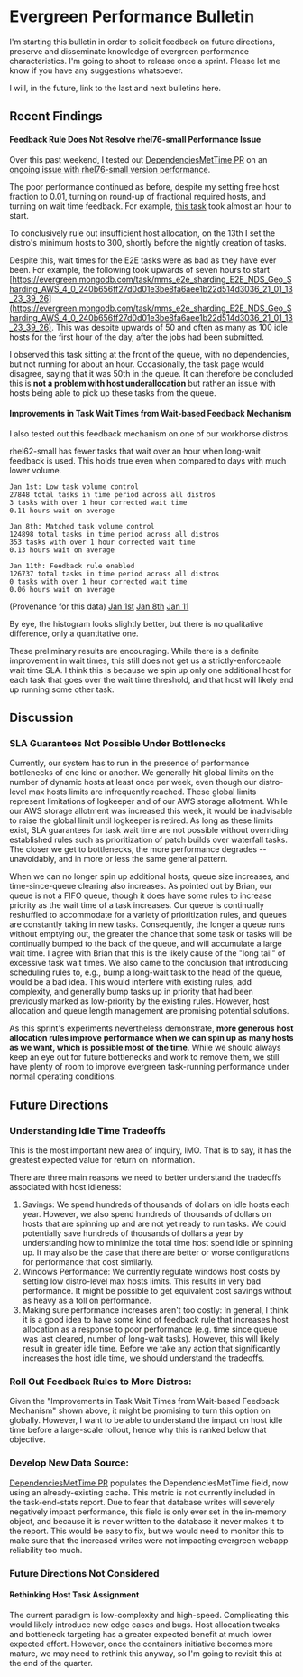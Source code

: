 # Evergreen Performance Bulletin

I'm starting this bulletin in order to solicit feedback on future directions, preserve and disseminate knowledge of evergreen performance characteristics. I'm going to shoot to release once a sprint. Please let me know if you have any suggestions whatsoever.

I will, in the future, link to the last and next bulletins here.

## Recent Findings

#### Feedback Rule Does Not Resolve rhel76-small Performance Issue

Over this past weekend, I tested out [DependenciesMetTime PR](https://github.com/evergreen-ci/evergreen/pull/4287) on an [ongoing issue with rhel76-small version performance](https://jira.mongodb.org/browse/EVG-13502). 

The poor performance continued as before, despite my setting free host fraction to 0.01, turning on round-up of fractional required hosts, and turning on wait time feedback.
For example, [this task](https://evergreen.mongodb.com/task/mms_e2e_sharding_E2E_NDS_Geo_Sharding_AWS_4_0_16551033f912f0d5fb3d2790abc2645f51cfe727_21_01_10_19_54_07) took almost an hour to start.

To conclusively rule out insufficient host allocation, on the 13th I set the distro's minimum hosts to 300, shortly before the nightly creation of tasks.

Despite this, wait times for the E2E tasks were as bad as they have ever been.
For example, the following took upwards of seven hours to start [https://evergreen.mongodb.com/task/mms_e2e_sharding_E2E_NDS_Geo_Sharding_AWS_4_0_240b656ff27d0d01e3be8fa6aee1b22d514d3036_21_01_13_23_39_26](https://evergreen.mongodb.com/task/mms_e2e_sharding_E2E_NDS_Geo_Sharding_AWS_4_0_240b656ff27d0d01e3be8fa6aee1b22d514d3036_21_01_13_23_39_26).
This was despite upwards of 50 and often as many as 100 idle hosts for the first hour of the day, after the jobs had been submitted.

I observed this task sitting at the front of the queue, with no dependencies, but not running for about an hour. Occasionally, the task page would disagree, saying that it was 50th in the queue.
It can therefore be concluded this is **not a problem with host underallocation** but rather an issue with hosts being able to pick up these tasks from the queue.

#### Improvements in Task Wait Times from Wait-based Feedback Mechanism

I also tested out this feedback mechanism on one of our workhorse distros.

rhel62-small has fewer tasks that wait over an hour when long-wait feedback is used.
This holds true even when compared to days with much lower volume.

```
Jan 1st: Low task volume control
27848 total tasks in time period across all distros
3 tasks with over 1 hour corrected wait time
0.11 hours wait on average

Jan 8th: Matched task volume control
124898 total tasks in time period across all distros
353 tasks with over 1 hour corrected wait time
0.13 hours wait on average

Jan 11th: Feedback rule enabled
126737 total tasks in time period across all distros
0 tasks with over 1 hour corrected wait time
0.06 hours wait on average
```
(Provenance for this data)
[Jan 1st](https://github.com/hhoke/evergreen_task_analysis/tree/04446c2f68a1f34e4959c30b0e8ff0343a7c9506)
[Jan 8th](https://github.com/hhoke/evergreen_task_analysis/tree/61480d95834614d7ec0df01c3b31f8e5a0997f42)
[Jan 11](https://github.com/hhoke/evergreen_task_analysis/tree/56daf1b403228bf622f437f3adf918533d292234)

By eye, the histogram looks slightly better, but there is no qualitative difference, only a quantitative one.

These preliminary results are encouraging.
While there is a definite improvement in wait times, this still does not get us a strictly-enforceable wait time SLA.
I think this is because we spin up only one additional host for each task that goes over the wait time threshold, and that host will likely end up running some other task.

## Discussion

### SLA Guarantees Not Possible Under Bottlenecks

Currently, our system has to run in the presence of performance bottlenecks of one kind or another.
We generally hit global limits on the number of dynamic hosts at least once per week, even though our distro-level max hosts limits are infrequently reached.
These global limits represent limitations of logkeeper and of our AWS storage allotment.
While our AWS storage allotment was increased this week, it would be inadvisable to raise the global limit until logkeeper is retired.
As long as these limits exist, SLA guarantees for task wait time are not possible without overriding established rules such as prioritization of patch builds over waterfall tasks.
The closer we get to bottlenecks, the more performance degrades -- unavoidably, and in more or less the same general pattern.

When we can no longer spin up additional hosts, queue size increases, and time-since-queue clearing also increases.
As pointed out by Brian, our queue is not a FIFO queue, though it does have some rules to increase priority as the wait time of a task increases.
Our queue is continually reshuffled to accommodate for a variety of prioritization rules, and queues are constantly taking in new tasks.
Consequently, the longer a queue runs without emptying out, the greater the chance that some task or tasks will be continually bumped to the back of the queue, and will accumulate a large wait time.
I agree with Brian that this is the likely cause of the "long tail" of excessive task wait times.
We also came to the conclusion that introducing scheduling rules to, e.g., bump a long-wait task to the head of the queue, would be a bad idea.
This would interfere with existing rules, add complexity, and generally bump tasks up in priority that had been previously marked as low-priority by the existing rules. 
However, host allocation and queue length management are promising potential solutions.

As this sprint's experiments nevertheless demonstrate, **more generous host allocation rules improve performance when we can spin up as many hosts as we want, which is possible most of the time**.
While we should always keep an eye out for future bottlenecks and work to remove them, we still have plenty of room to improve evergreen task-running performance under normal operating conditions.

## Future Directions

### Understanding Idle Time Tradeoffs

This is the most important new area of inquiry, IMO. That is to say, it has the greatest expected value for return on information.

There are three main reasons we need to better understand the tradeoffs associated with host idleness:

1. Savings: We spend hundreds of thousands of dollars on idle hosts each year. However, we also spend hundreds of thousands of dollars on hosts that are spinning up and are not yet ready to run tasks. We could potentially save hundreds of thousands of dollars a year by understanding how to minimize the total time host spend idle or spinning up. It may also be the case that there are better or worse configurations for performance that cost similarly.
2. Windows Performance: We currently regulate windows host costs by setting low distro-level max hosts limits. This results in very bad performance. It might be possible to get equivalent cost savings without as heavy as a toll on performance. 
3. Making sure performance increases aren't too costly: In general, I think it is a good idea to have some kind of feedback rule that increases host allocation as a response to poor performance (e.g. time since queue was last cleared, number of long-wait tasks). However, this will likely result in greater idle time. Before we take any action that significantly increases the host idle time, we should understand the tradeoffs.

### Roll Out Feedback Rules to More Distros:

Given the "Improvements in Task Wait Times from Wait-based Feedback Mechanism" shown above, it might be promising to turn this option on globally. However, I want to be able to understand the impact on host idle time before a large-scale rollout, hence why this is ranked below that objective.

### Develop New Data Source: 

[DependenciesMetTime PR](https://github.com/evergreen-ci/evergreen/pull/4287) populates the DependenciesMetTime field, now using an already-existing cache. This metric is not currently included in the task-end-stats report. Due to fear that database writes will severely negatively impact performance, this field is only ever set in the in-memory object, and because it is never written to the database it never makes it to the report. This would be easy to fix, but we would need to monitor this to make sure that the increased writes were not impacting evergreen webapp reliability too much.

### Future Directions Not Considered

#### Rethinking Host Task Assignment

The current paradigm is low-complexity and high-speed. Complicating this would likely introduce new edge cases and bugs. Host allocation tweaks and bottleneck targeting has a greater expected benefit at much lower expected effort. However, once the containers initiative becomes more mature, we may need to rethink this anyway, so I'm going to revisit this at the end of the quarter.

